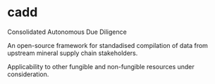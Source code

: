 # cadd
Consolidated Autonomous Due Diligence

An open-source framework for standadised compilation of data from upstream mineral supply chain stakeholders.

Applicability to other fungible and non-fungible resources under consideration.


